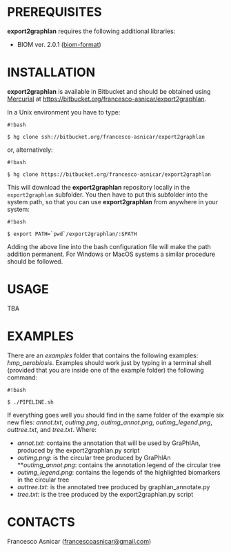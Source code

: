 # PREREQUISITES #

**export2graphlan** requires the following additional libraries:

* BIOM ver. 2.0.1 ([biom-format](http://biom-format.org))

# INSTALLATION #

**export2graphlan** is available in Bitbucket and should be obtained using [Mercurial](http://mercurial.selenic.com/) at https://bitbucket.org/francesco-asnicar/export2graphlan.

In a Unix environment you have to type:
```
#!bash

$ hg clone ssh://bitbucket.org/francesco-asnicar/export2graphlan
```
or, alternatively:
```
#!bash

$ hg clone https://bitbucket.org/francesco-asnicar/export2graphlan
```

This will download the **export2graphlan** repository locally in the ``export2graphlan`` subfolder. You then have to put this subfolder into the system path, so that you can use **export2graphlan** from anywhere in your system:
```
#!bash

$ export PATH=`pwd`/export2graphlan/:$PATH
```
Adding the above line into the bash configuration file will make the path addition permanent. For Windows or MacOS systems a similar procedure should be followed.

# USAGE #
TBA

# EXAMPLES #
There are an *examples* folder that contains the following examples: *hmp_aerobiosis*.
Examples should work just by typing in a terminal shell (provided that you are inside one of the example folder) the following command:
```
#!bash

$ ./PIPELINE.sh
```

If everything goes well you should find in the same folder of the example six new files: *annot.txt*, *outimg.png*, *outimg_annot.png*, *outimg_legend.png*, *outtree.txt*, and *tree.txt*. Where:

* *annot.txt*: contains the annotation that will be used by GraPhlAn, produced by the export2graphlan.py script
* *outimg.png*: is the circular tree produced by GraPhlAn
***outimg_annot.png*: contains the annotation legend of the circular tree
* *outimg_legend.png*: contains the legends of the highlighted biomarkers in the circular tree
* *outtree.txt*: is the annotated tree produced by graphlan_annotate.py
* *tree.txt*: is the tree produced by the export2graphlan.py script

# CONTACTS #
Francesco Asnicar (francescoasnicar@gmail.com)